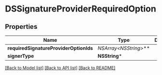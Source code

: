 # DSSignatureProviderRequiredOption

## Properties
Name | Type | Description | Notes
------------ | ------------- | ------------- | -------------
**requiredSignatureProviderOptionIds** | **NSArray&lt;NSString*&gt;*** |  | [optional] 
**signerType** | **NSString*** |  | [optional] 

[[Back to Model list]](../README.md#documentation-for-models) [[Back to API list]](../README.md#documentation-for-api-endpoints) [[Back to README]](../README.md)


